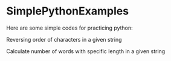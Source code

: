 # SimplePythonExamples

Here are some simple codes for practicing python:

Reversing order of characters in a given string

Calculate number of words with specific length in a given string
